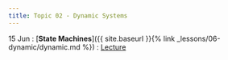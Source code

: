```yaml
---
title: Topic 02 - Dynamic Systems
---
```


15 Jun
: [**State Machines**]({{ site.baseurl }}{% link _lessons/06-dynamic/dynamic.md %})
  : [Lecture](https://youtu.be/LV8hcHDwbbs)
